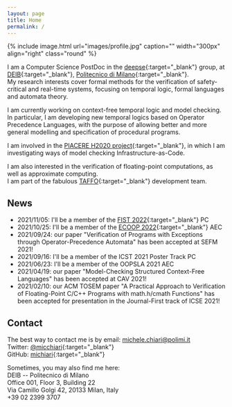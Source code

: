 ```yaml
---
layout: page
title: Home
permalink: /
---
```


{% include image.html url="images/profile.jpg" caption="" width="300px" align="right" class="round" %}

I am a Computer Science PostDoc in the [deepse]{:target="_blank"} group, at [DEIB]{:target="_blank"}, [Politecnico di Milano]{:target="_blank"}. <br />
My research interests cover formal methods for the verification of safety-critical and real-time systems,
focusing on temporal logic, formal languages and automata theory.

I am currently working on context-free temporal logic and model checking.
In particular, I am developing new temporal logics based on Operator Precedence Languages,
with the purpose of allowing better and more general modelling and specification of procedural programs.

I am involved in the [PIACERE H2020 project](https://www.piacere-project.eu/){:target="_blank"}, in which I am investigating ways of model checking Infrastructure-as-Code.

I am also interested in the verification of floating-point computations,
as well as approximate computing. <br />
I am part of the fabulous [TAFFO]{:target="_blank"} development team.


## News

- 2021/11/05: I'll be a member of the [FIST 2022](https://sites.google.com/view/fist-2022/home){:target="_blank"} PC
- 2021/10/25: I'll be a member of the [ECOOP 2022](https://2022.ecoop.org/track/ecoop-2022-artifacts){:target="_blank"} AEC
- 2021/09/24: our paper "Verification of Programs with Exceptions through Operator-Precedence Automata" has been accepted at SEFM 2021!
- 2021/09/16: I'll be a member of the ICST 2021 Poster Track PC
- 2021/06/23: I'll be a member of the OOPSLA 2021 AEC
- 2021/04/19: our paper "Model-Checking Structured Context-Free Languages" has been accepted at CAV 2021!
- 2021/02/10: our ACM TOSEM paper "A Practical Approach to Verification of Floating-Point C/C++ Programs with math.h/cmath Functions" has been accepted for presentation in the Journal-First track of ICSE 2021!


## Contact

The best way to contact me is by email: [michele.chiari@polimi.it] <br />
Twitter: [@micchiari](https://twitter.com/micchiari){:target="_blank"} <br />
GitHub: [michiari](https://github.com/michiari){:target="_blank"}

Sometimes, you may also find me here: <br />
DEIB -- Politecnico di Milano <br />
Office 001, Floor 3, Building 22 <br />
Via Camillo Golgi 42, 20133 Milan, Italy <br />
+39 02 2399 3707

[deepse]: http://deepse.dei.polimi.it/
[DEIB]: https://www.deib.polimi.it/
[Politecnico di Milano]: https://www.polimi.it/
[TAFFO]: https://github.com/HEAPLab/TAFFO
[michele.chiari@polimi.it]: mailto:michele.chiari@polimi.it
